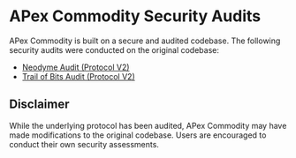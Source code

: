 # APex Commodity Security Audits

APex Commodity is built on a secure and audited codebase. The following security audits were conducted on the original codebase:

- [Neodyme Audit (Protocol V2)](https://github.com/drift-labs/audits/blob/master/protocol-v2/neodyme.pdf)
- [Trail of Bits Audit (Protocol V2)](https://github.com/drift-labs/audits/blob/master/protocol-v2/tob.pdf)

## Disclaimer

While the underlying protocol has been audited, APex Commodity may have made modifications to the original codebase. Users are encouraged to conduct their own security assessments.
